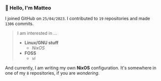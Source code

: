 ### 👋 Hello, I'm Matteo

I joined GitHub on `25/04/2023`.
I contributed to `19` repositories and made `1306` commits.

> I am interested in ...
> 
> - **Linux/GNU stuff**
>     - *NixOS*
> - **FOSS**
>   - *vi*

And currently, I am writing my own **NixOS** configuration. It's somewhere in one of my `8` repositories, if you are *wondering*.
